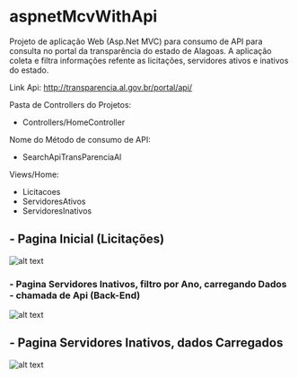 # aspnetMcvWithApi
Projeto de aplicação Web (Asp.Net MVC) para consumo de API para consulta no portal da transparência do estado de Alagoas.
A aplicação coleta e filtra informações refente as licitações, servidores ativos e inativos do estado. 

Link Api: http://transparencia.al.gov.br/portal/api/

Pasta de Controllers do Projetos:
 - Controllers/HomeController
 
 Nome do Método de consumo de API:
 - SearchApiTransParenciaAl
 

Views/Home:
- Licitacoes
- ServidoresAtivos
- ServidoresInativos


## - Pagina Inicial (Licitações)
![alt text](https://github.com/fellipespfc/aspnetMcvWithApi/blob/main/Fotos/1.JPG)

### - Pagina Servidores Inativos, filtro por Ano, carregando Dados - chamada de Api (Back-End)
![alt text](https://github.com/fellipespfc/aspnetMcvWithApi/blob/main/Fotos/2.jpg)

## - Pagina Servidores Inativos, dados Carregados
![alt text](https://github.com/fellipespfc/aspnetMcvWithApi/blob/main/Fotos/3.JPG)

